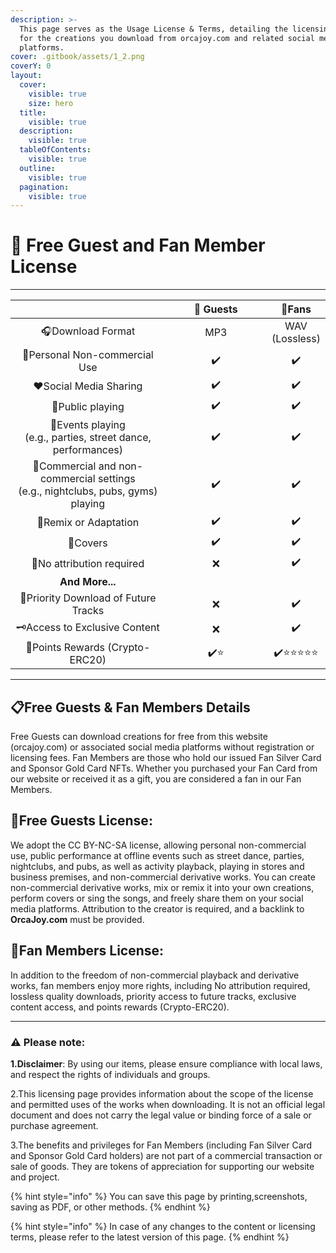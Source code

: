 ```yaml
---
description: >-
  This page serves as the Usage License & Terms, detailing the licensing terms
  for the creations you download from orcajoy.com and related social media
  platforms.
cover: .gitbook/assets/1_2.png
coverY: 0
layout:
  cover:
    visible: true
    size: hero
  title:
    visible: true
  description:
    visible: true
  tableOfContents:
    visible: true
  outline:
    visible: true
  pagination:
    visible: true
---
```


# 📄 Free Guest and Fan Member License

***

<table data-full-width="false"><thead><tr><th width="272" align="center"></th><th width="177" align="center">👥 Guests</th><th align="center">💎Fans </th></tr></thead><tbody><tr><td align="center">🎧Download Format</td><td align="center">MP3</td><td align="center">WAV (Lossless)</td></tr><tr><td align="center">🎨Personal Non-commercial Use</td><td align="center">✔️</td><td align="center">✔️</td></tr><tr><td align="center">❤️Social Media Sharing</td><td align="center">✔️</td><td align="center">✔️</td></tr><tr><td align="center">📢Public playing</td><td align="center">✔️</td><td align="center">✔️</td></tr><tr><td align="center">🎉Events playing<br>(e.g., parties, street dance, performances)</td><td align="center">✔️</td><td align="center">✔️</td></tr><tr><td align="center">🍺Commercial and non-commercial settings<br>(e.g., nightclubs, pubs, gyms) playing</td><td align="center">✔️</td><td align="center">✔️</td></tr><tr><td align="center">🔀Remix or Adaptation</td><td align="center">✔️</td><td align="center">✔️</td></tr><tr><td align="center">🎤Covers</td><td align="center">✔️</td><td align="center">✔️</td></tr><tr><td align="center">📝No attribution required</td><td align="center">❌</td><td align="center">✔️</td></tr><tr><td align="center"><strong>And More...</strong></td><td align="center"></td><td align="center"></td></tr><tr><td align="center">🎵Priority Download of Future Tracks</td><td align="center">❌</td><td align="center">✔️</td></tr><tr><td align="center">🗝️Access to Exclusive Content</td><td align="center">❌</td><td align="center">✔️</td></tr><tr><td align="center">🎁Points Rewards (Crypto-ERC20)</td><td align="center">✔️⭐</td><td align="center">✔️⭐⭐⭐⭐⭐</td></tr></tbody></table>

***

## 📋Free Guests & Fan Members Details

Free Guests can download creations for free from this website (orcajoy.com) or associated social media platforms without registration or licensing fees. Fan Members are those who hold our issued Fan Silver Card and Sponsor Gold Card NFTs. Whether you purchased your Fan Card from our website or received it as a gift, you are considered a fan in our Fan Members.

## 👥Free Guests License:

We adopt the CC BY-NC-SA license, allowing personal non-commercial use, public performance at offline events such as street dance, parties, nightclubs, and pubs, as well as activity playback, playing in stores and business premises, and non-commercial derivative works. You can create non-commercial derivative works, mix or remix it into your own creations, perform covers or sing the songs, and freely share them on your social media platforms. Attribution to the creator is required, and a backlink to **OrcaJoy.com** must be provided.

## 💎Fan Members License:

In addition to the freedom of non-commercial playback and derivative works, fan members enjoy more rights, including No attribution required, lossless quality downloads, priority access to future tracks, exclusive content access, and points rewards (Crypto-ERC20).





***

### ⚠️ Please note:

**1.Disclaimer**: By using our items, please ensure compliance with local laws, and respect the rights of individuals and groups.

2.This licensing page provides information about the scope of the license and permitted uses of the works when downloading. It is not an official legal document and does not carry the legal value or binding force of a sale or purchase agreement.

3.The benefits and privileges for Fan Members (including Fan Silver Card and Sponsor Gold Card holders) are not part of a commercial transaction or sale of goods. They are tokens of appreciation for supporting our website and project.

{% hint style="info" %}
You can save this page by printing,screenshots, saving as PDF, or other methods.
{% endhint %}

{% hint style="info" %}
In case of any changes to the content or licensing terms, please refer to the latest version of this page.
{% endhint %}
